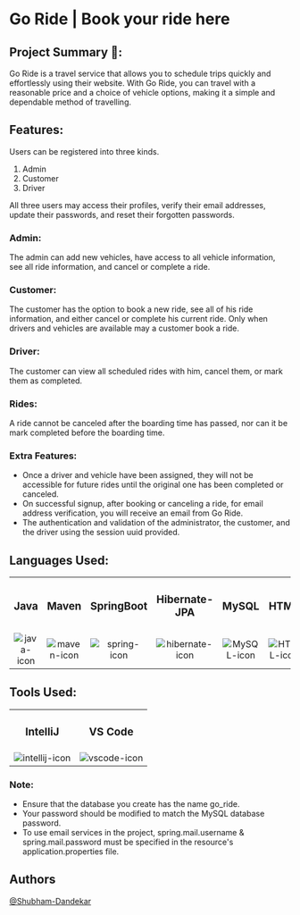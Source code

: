 # Go Ride | Book your ride here

## Project Summary 📑:

Go Ride is a travel service that allows you to schedule trips quickly and effortlessly using their website. With Go Ride, you can travel with a reasonable price and a choice of vehicle options, making it a simple and dependable method of travelling.

## Features:

Users can be registered into three kinds.

1. Admin
2. Customer
3. Driver

All three users may access their profiles, verify their email addresses, update their passwords, and reset their forgotten passwords.

### Admin:

The admin can add new vehicles, have access to all vehicle information, see all ride information, and cancel or complete a ride.

### Customer:

The customer has the option to book a new ride, see all of his ride information, and either cancel or complete his current ride. Only when drivers and vehicles are available may a customer book a ride.

### Driver:

The customer can view all scheduled rides with him, cancel them, or mark them as completed.

### Rides:

A ride cannot be canceled after the boarding time has passed, nor can it be mark completed before the boarding time.

### Extra Features:

-   Once a driver and vehicle have been assigned, they will not be accessible for future rides until the original one has been completed or canceled.
-   On successful signup, after booking or canceling a ride, for email address verification, you will receive an email from Go Ride.
-   The authentication and validation of the administrator, the customer, and the driver using the session uuid provided.

## Languages Used:
<table width="100%" align="center">
    <tr>
        <td align="center"><h3>Java</h3></td>
        <td align="center"><h3>Maven</h3></td>
        <td align="center"><h3>SpringBoot</h3></td>
        <td align="center"><h3>Hibernate-JPA</h3></td>
        <td align="center"><h3>MySQL</h3></td>
        <td align="center"><h3>HTML</h3></td>
        <td align="center"><h3>CSS</h3></td>
        <td align="center"><h3>JavaScript</h3></td>
    </tr>
    <tr>
        <td align="center">
            <img
                src="https://github.com/Shubham-Dandekar/Go-Ride/assets/107460330/2c9da46f-9842-4f20-802b-a4444f2647d9"
                alt="java-icon"
            />
        </td>
        <td align="center">
            <img
                src="https://github.com/Shubham-Dandekar/Go-Ride/assets/107460330/0ddfe218-74b9-44e4-916f-f602deb3db3c"
                alt="maven-icon"
            />
        </td>
        <td align="center">
            <img
                src="https://github.com/Shubham-Dandekar/Go-Ride/assets/107460330/e99fa175-f428-4595-95f1-a3cdf6670d9e"
                alt="spring-icon"
            />
        </td>
        <td align="center">
            <img
                src="https://github.com/Shubham-Dandekar/Go-Ride/assets/107460330/b334ee4c-f987-41da-ae0e-e162a11dffb6"
                alt="hibernate-icon"
            />
        </td>
        <td align="center">
            <img
                src="https://github.com/Shubham-Dandekar/Go-Ride/assets/107460330/cab68cbd-57d8-43f8-beff-105dc669f99f"
                alt="MySQL-icon"
            />
        </td>
        <td align="center">
            <img
                src="https://github.com/Shubham-Dandekar/Go-Ride/assets/107460330/bd270ad6-34e2-4162-9b23-f2ff59af8a8e"
                alt="HTML-icon"
            />
        </td>
        <td align="center">
            <img
                src="https://github.com/Shubham-Dandekar/Go-Ride/assets/107460330/39d52511-9b28-4aca-9cf1-3af41ba766c8"
                alt="CSS-icon"
            />
        </td>
        <td align="center">
            <img
                src="https://github.com/Shubham-Dandekar/Go-Ride/assets/107460330/cfee10f6-47b7-400e-aa27-7abb8906d402"
                alt="javascript-icon"
            />
        </td>
    </tr>
</table>

## Tools Used:

<table width="100%" align="center">
    <tr>
        <td align="center"><h3>IntelliJ</h3></td>
        <td align="center"><h3>VS Code</h3></td>
    </tr>
    <tr>
        <td align="center">
            <img
                src="https://github.com/Shubham-Dandekar/Go-Ride/assets/107460330/5d67918f-784d-4888-b04b-21424826c4f7"
                alt="intellij-icon"
            />
        </td>
        <td align="center">
            <img
                src="https://github.com/Shubham-Dandekar/Go-Ride/assets/107460330/038bdc77-29e4-496b-87f5-ed3bd43776a3"
                alt="vscode-icon"
            />
        </td>
    </tr>
</table>

### Note:

-   Ensure that the database you create has the name go_ride.
-   Your password should be modified to match the MySQL database password.
-   To use email services in the project, spring.mail.username & spring.mail.password must be specified in the resource's application.properties file.

## Authors

[@Shubham-Dandekar](https://github.com/Shubham-Dandekar)
